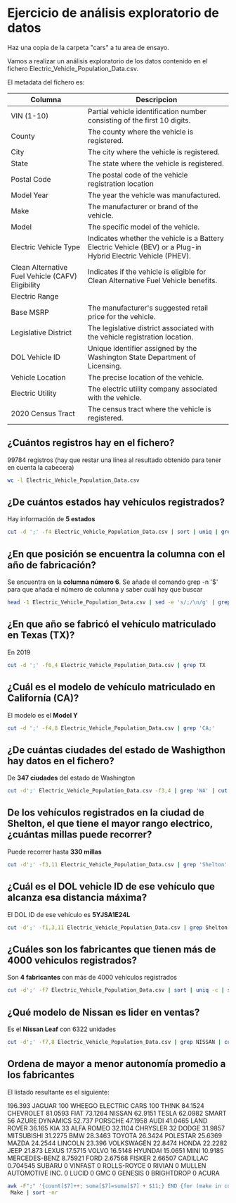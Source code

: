 

# Ejercicio de análisis exploratorio de datos

Haz una copia de la carpeta "cars" a tu area de ensayo.

Vamos a realizar un análisis exploratorio de los datos contenido en el fichero Electric_Vehicle_Population_Data.csv.

El metadata del fichero es:

|Columna | Descripcion|
|----------|-----------|
|VIN (1-10)| Partial vehicle identification number consisting of the first 10 digits.|
|County| The county where the vehicle is registered.|
|City| The city where the vehicle is registered.|
|State| The state where the vehicle is registered.|
|Postal Code| The postal code of the vehicle registration location|
|Model Year| The year the vehicle was manufactured.|
|Make| The manufacturer or brand of the vehicle.|
|Model| The specific model of the vehicle.|
|Electric Vehicle Type| Indicates whether the vehicle is a Battery Electric Vehicle (BEV) or a Plug-in Hybrid Electric Vehicle (PHEV).|
|Clean Alternative Fuel Vehicle (CAFV) Eligibility| Indicates if the vehicle is eligible for Clean Alternative Fuel Vehicle benefits.|
|Electric Range|| The range of the vehicle on a full electric charge.|
|Base MSRP| The manufacturer's suggested retail price for the vehicle.|
|Legislative District| The legislative district associated with the vehicle registration location.|
|DOL Vehicle ID| Unique identifier assigned by the Washington State Department of Licensing.|
|Vehicle Location| The precise location of the vehicle.|
|Electric Utility| The electric utility company associated with the vehicle.|
|2020 Census Tract| The census tract where the vehicle is registered.|

## ¿Cuántos registros hay en el fichero?
99784 registros (hay que restar una línea al resultado obtenido para tener en cuenta la cabecera)

```bash
wc -l Electric_Vehicle_Population_Data.csv
```

## ¿De cuántos estados hay vehículos registrados?
Hay información de **5 estados**

```bash
cut -d ';' -f4 Electric_Vehicle_Population_Data.csv | sort | uniq | grep -v State | wc -l
```
## ¿En que posición se encuentra la columna con el año de fabricación?
Se encuentra en la **columna número 6**. Se añade el comando grep -n '$' para que añada el número de columna y saber cuál hay que buscar

```bash
head -1 Electric_Vehicle_Population_Data.csv | sed -e 's/;/\n/g' | grep -n '$'
```
## ¿En que año se fabricó el vehículo matriculado en Texas (TX)?
En 2019

```bash
cut -d ';' -f6,4 Electric_Vehicle_Population_Data.csv | grep TX
```
## ¿Cuál es el modelo de vehículo matriculado en Californía (CA)?
El modelo es el **Model Y**

```bash
cut -d ';' -f4,8 Electric_Vehicle_Population_Data.csv | grep 'CA;'
```
## ¿De cuántas ciudades del estado de Washigthon hay datos en el fichero?
De **347 ciudades** del estado de Washington

```bash
cut -d';' Electric_Vehicle_Population_Data.csv -f3,4 | grep 'WA' | cut -d';' -f1 | sort -u | grep -v City | wc -l
```
## De los vehículos registrados en la ciudad de Shelton, el que tiene el mayor rango electrico, ¿cuántas millas puede recorrer?
Puede recorrer hasta **330 millas**

```bash
cut -d';' -f3,11 Electric_Vehicle_Population_Data.csv | grep 'Shelton' | cut -d';' -f2 | grep -v 'Electric Range' | sort -gr | head -1
```
## ¿Cuál es el DOL vehicle ID de ese vehículo que alcanza esa distancia máxima?
El DOL ID de ese vehículo es **5YJSA1E24L**

```bash
cut -d';' -f1,3,11 Electric_Vehicle_Population_Data.csv | grep Shelton | cut -d';' -f1,3 | grep '330'
```
## ¿Cuáles son los fabricantes que tienen más de 4000 vehiculos registrados?
Son **4 fabricantes** con más de 4000 vehículos registrados

```bash
cut -d';' -f7 Electric_Vehicle_Population_Data.csv | sort | uniq -c | sort -r | awk -F' ' '$1>4000' | wc -l
```

## ¿Qué modelo de Nissan es lider en ventas?
Es el **Nissan Leaf** con 6322 unidades

```bash
cut -d';' -f7,8 Electric_Vehicle_Population_Data.csv | grep NISSAN | cut -d';' -f2 | sort | uniq -c | sort -r | head -1
```

## Ordena de mayor a menor autonomía promedio a los fabricantes
El listado resultante es el siguiente:

196.393 JAGUAR
100 WHEEGO ELECTRIC CARS
100 TH!NK
84.1524 CHEVROLET
81.0593 FIAT
73.1264 NISSAN
62.9151 TESLA
62.0982 SMART
56 AZURE DYNAMICS
52.737 PORSCHE
47.1958 AUDI
41.0465 LAND ROVER
36.165 KIA
33 ALFA ROMEO
32.1104 CHRYSLER
32 DODGE
31.9857 MITSUBISHI
31.2275 BMW
28.3463 TOYOTA
26.3424 POLESTAR
25.6369 MAZDA
24.2544 LINCOLN
23.396 VOLKSWAGEN
22.8474 HONDA
22.2282 JEEP
21.873 LEXUS
17.5715 VOLVO
16.5148 HYUNDAI
15.0651 MINI
10.9185 MERCEDES-BENZ
8.75921 FORD
2.67568 FISKER
2.66507 CADILLAC
0.704545 SUBARU
0 VINFAST
0 ROLLS-ROYCE
0 RIVIAN
0 MULLEN AUTOMOTIVE INC.
0 LUCID
0 GMC
0 GENESIS
0 BRIGHTDROP
0 ACURA

```bash
awk -F";" '{count[$7]++; suma[$7]=suma[$7] + $11;} END {for (make in count) print suma[make]/count[make], make}' Electric_Vehicle_Population_Data.csv | grep -v
 Make | sort -nr
```
